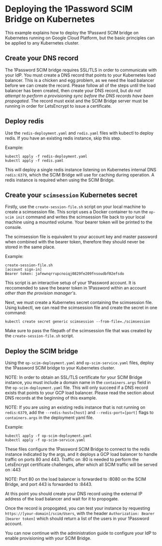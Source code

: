 # Deploying the 1Password SCIM Bridge on Kubernetes

This example explains how to deploy the 1Passwrd SCIM bridge on Kubernetes running on Google Cloud Platform, but the basic principles can be applied to any Kubernetes cluster.

## Create your DNS record

The 1Password SCIM bridge requires SSL/TLS in order to communicate with your IdP. You must create a DNS record that points to your Kubernetes load balancer. This is a chicken and egg problem, as we need the load balancer before we can create the record. Please follow all of the steps until the load balancer has been created, then create your DNS record, but _do not attempt to perform a provisioning sync before the DNS records have been propogated_. The record must exist and the SCIM Bridge server must be running in order for LetsEncrypt to issue a certificate.

## Deploy redis

Use the `redis-deployment.yaml` and `redis.yaml` files with kubectl to deploy redis. If you have an existing redis instance, skip this step.

Example:
```
kubectl apply -f redis-deployment.yaml
kubectl apply -f redis.yaml
```

This will deploy a single redis instance listening on Kubernetes internal DNS `redis:6379`, which the SCIM Bridge will use for caching during operation. A redis instance is required when using the SCIM Bridge.

## Create your `scimsession` Kubernetes secret

Firstly, use the `create-session-file.sh` script on your local machine to create a scimsession file. This script uses a Docker container to run the `op-scim init` command and writes the scimsession file back to your local machine using a mounted volume. Your bearer token will be printed to the console. 

The scimsession file is equivalent to your account key and master password when combined with the bearer token, therefore they should never be stored in the same place.

Example:
```
create-session-file.sh
[account sign-in]
Bearer token: jafewnqrrupcnoiqj0829fe209fnsoudbf02efsdo
```
This script is an interactive setup of your 1Password account. It is reccomended to save the bearer token in 1Password within an account _other than the provision manager's_.

Next, we must create a Kubernetes secret containing the scimsession file. Using kubectl, we can read the scimsession file and create the secret in one command:
```
kubectl create secret generic scimsession --from-file=./scimsession
```
Make sure to pass the filepath of the scimsession file that was created by the `create-session-file.sh` script.

## Deploy the SCIM bridge

Using the `op-scim-deployment.yaml` and `op-scim-service.yaml` files, deploy the 1Password SCIM bridge to your Kubernetes cluster.

NOTE: In order to obtain an SSL/TLS certificate for your SCIM Bridge instance, you must include a domain name in the `containers.args` field in the `op-scim-deployment.yaml` file. This will only succeed if a DNS record exists that points to your GCP load balancer. Please read the section about DNS records at the beginning of this example.

NOTE: If you are using an existing redis instance that is not running on `redis:6379`, add the `--redis-host=[host]` and `--redis-port=[port]` flags to `containers.args` in the deployment yaml file.

Example:
```
kubectl apply -f op-scim-deployment.yaml
kubectl apply -f op-scim-service.yaml
```

These files configure the 1Password SCIM Bridge to connect to the redis instance indicated by the args, and it deploys a GCP load balancer to handle traffic on ports 80 and 443. Traffic on :80 is needed to perform the LetsEncrypt certificate challenges, after which all SCIM traffic will be served on :443

NOTE: Port 80 on the load balancer is forwarded to :8080 on the SCIM Bridge, and port 443 is forwarded to :8443.

At this point you should create your DNS record using the external IP address of the load balancer and wait for it to propogate.

Once the record is propogated, you can test your instance by requesting `https://[your-domain]/scim/Users`, with the header `Authorization: Bearer [bearer token]` which should return a list of the users in your 1Password account.

You can now continue with the administration guide to configure your IdP to enable provisioning with your SCIM Bridge.
